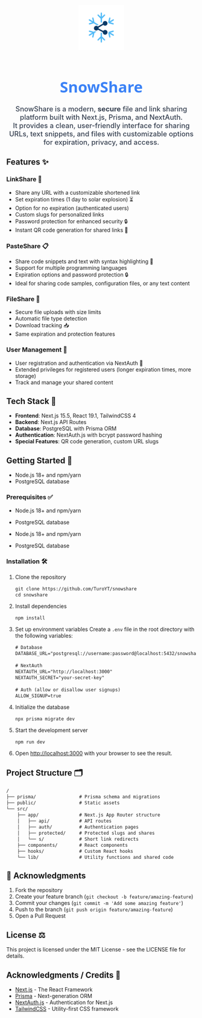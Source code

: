 <p align="center">
   <img src="public/logo.svg" alt="SnowShare Logo" width="120" style="margin-bottom: 10px;" />
</p>

<h1 align="center" style="font-family: 'Segoe UI', Arial, sans-serif; color: #3b82f6; font-size: 2.5rem; margin-bottom: 0.5em;">SnowShare</h1>

<p align="center" style="font-size: 1.15rem; color: #374151; font-weight: 500; margin-bottom: 1.5em;">
   SnowShare is a modern, <b>secure</b> file and link sharing platform built with Next.js, Prisma, and NextAuth.<br>
   It provides a clean, user-friendly interface for sharing URLs, text snippets, and files with customizable options for expiration, privacy, and access.
</p>

## Features ✨

### LinkShare 🔗
- Share any URL with a customizable shortened link
- Set expiration times (1 day to solar explosion) ⏳
- Option for no expiration (authenticated users)
- Custom slugs for personalized links
- Password protection for enhanced security 🔒
- Instant QR code generation for shared links 📱

### PasteShare 📋
- Share code snippets and text with syntax highlighting 🎨
- Support for multiple programming languages
- Expiration options and password protection 🔒
- Ideal for sharing code samples, configuration files, or any text content

### FileShare 📁
- Secure file uploads with size limits
- Automatic file type detection
- Download tracking 📥
- Same expiration and protection features

### User Management 👥
- User registration and authentication via NextAuth 🔑
- Extended privileges for registered users (longer expiration times, more storage)
- Track and manage your shared content

## Tech Stack 🧰

- **Frontend**: Next.js 15.5, React 19.1, TailwindCSS 4
- **Backend**: Next.js API Routes
- **Database**: PostgreSQL with Prisma ORM
- **Authentication**: NextAuth.js with bcrypt password hashing
- **Special Features**: QR code generation, custom URL slugs

## Getting Started 🚀

- Node.js 18+ and npm/yarn
- PostgreSQL database
### Prerequisites ✅
- Node.js 18+ and npm/yarn
- PostgreSQL database

- Node.js 18+ and npm/yarn
- PostgreSQL database

### Installation 🛠️

1. Clone the repository
   ```
   git clone https://github.com/TuroYT/snowshare
   cd snowshare
   ```

2. Install dependencies
   ```
   npm install
   ```

3. Set up environment variables
   Create a `.env` file in the root directory with the following variables:
   ```
   # Database
   DATABASE_URL="postgresql://username:password@localhost:5432/snowshare"
   
   # NextAuth
   NEXTAUTH_URL="http://localhost:3000"
   NEXTAUTH_SECRET="your-secret-key"

   # Auth (allow or disallow user signups)
   ALLOW_SIGNUP=true
   ```

4. Initialize the database
   ```
   npx prisma migrate dev
   ```

5. Start the development server
   ```
   npm run dev
   ```

6. Open [http://localhost:3000](http://localhost:3000) with your browser to see the result.

## Project Structure 🗂️

```
/
├── prisma/                # Prisma schema and migrations
├── public/                # Static assets
└── src/
    ├── app/               # Next.js App Router structure
    │   ├── api/           # API routes
    │   ├── auth/          # Authentication pages
    │   ├── protected/     # Protected slugs and shares
    │   └── s/             # Short link redirects
    ├── components/        # React components
    ├── hooks/             # Custom React hooks
    └── lib/               # Utility functions and shared code
```

## 🙏 Acknowledgments

1. Fork the repository
2. Create your feature branch (`git checkout -b feature/amazing-feature`)
3. Commit your changes (`git commit -m 'Add some amazing feature'`)
4. Push to the branch (`git push origin feature/amazing-feature`)
5. Open a Pull Request

## License ⚖️

This project is licensed under the MIT License - see the LICENSE file for details.

## Acknowledgments / Credits 🙌

- [Next.js](https://nextjs.org/) - The React Framework
- [Prisma](https://www.prisma.io/) - Next-generation ORM
- [NextAuth.js](https://next-auth.js.org/) - Authentication for Next.js
- [TailwindCSS](https://tailwindcss.com/) - Utility-first CSS framework